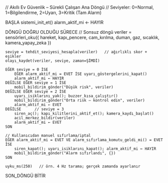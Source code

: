 // Akıllı Ev Güvenlik – Sürekli Çalışan Ana Döngü
// Seviyeler: 0=Normal, 1=Bilgilendirme, 2=Uyarı, 3=Kritik (Tam Alarm)

BAŞLA
  sistemi_init_et()
  alarm_aktif_mi ← HAYIR

  DÖNGÜ DOĞRU OLDUĞU SÜRECE     // Sonsuz döngü
    veriler = sensörleri_oku({
      hareket, kapı_pencere, cam_kırılma, duman, gaz, sıcaklık, kamera_yapay_zeka
    })

    seviye = tehdit_seviyesi_hesapla(veriler)   // ağırlıklı skor + eşikler
    olayı_kaydet(veriler, seviye, zaman=ŞİMDİ)

    EĞER seviye = 0 İSE
        EĞER alarm_aktif_mi = EVET İSE uyarı_göstergelerini_kapat()
        alarm_aktif_mi ← HAYIR
    DEĞİLSE EĞER seviye = 1 İSE
        mobil_bildirim_gönder("Düşük risk", veriler)
    DEĞİLSE EĞER seviye = 2 İSE
        uyarı_isiklarını_yak(); buzzer_kısa_çalıştır()
        mobil_bildirim_gönder("Orta risk – kontrol edin", veriler)
        alarm_aktif_mi ← EVET
    DEĞİLSE      // seviye = 3
        siren_aç(); kapı_kilitlerini_aktif_et(); kamera_kaydı_başlat()
        acil_merkez_bildir(veriler)
        alarm_aktif_mi ← EVET
    SON

    // Kullanıcıdan manuel sıfırlama/iptal
    EĞER alarm_aktif_mi = EVET VE alarm_sıfırlama_komutu_geldi_mi() = EVET İSE
        siren_kapat(); uyarı_isiklarını_kapat(); alarm_aktif_mi ← HAYIR
        mobil_bildirim_gönder("Alarm sıfırlandı", {})
    SON

    uyku_ms(250)   // örn. 4 Hz tarama; gerçek zamanda ayarlanır
  SON_DÖNGÜ
BİTİR
